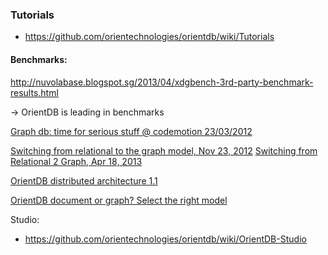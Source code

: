### Tutorials
- https://github.com/orientechnologies/orientdb/wiki/Tutorials



#### Benchmarks:
  http://nuvolabase.blogspot.sg/2013/04/xdgbench-3rd-party-benchmark-results.html

  -> OrientDB is leading in benchmarks



[Graph db: time for serious stuff @ codemotion 23/03/2012](http://www.slideshare.net/ingdavidino/graph-db-inphp)

[Switching from relational to the graph model, Nov 23, 2012](http://www.slideshare.net/lvca/switching-from-relational-to-the-graph-model)
[Switching from Relational 2 Graph, Apr 18, 2013](http://www.slideshare.net/lvca/switching-from-relational-2-graph-cloudconfit)

[OrientDB distributed architecture 1.1](http://www.slideshare.net/lvca/orientdb-distributed-architecture-11)

[OrientDB document or graph? Select the right model](http://www.slideshare.net/lvca/orientdb-document-or-graph-select-the-right-model)



Studio:
  - https://github.com/orientechnologies/orientdb/wiki/OrientDB-Studio